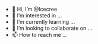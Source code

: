- 👋 Hi, I’m @Icecree
- 👀 I’m interested in ...
- 🌱 I’m currently learning ...
- 💞️ I’m looking to collaborate on ...
- 📫 How to reach me ...

<!---
Icecree/Icecree is a ✨ special ✨ repository because its `README.md` (this file) appears on your GitHub profile.
You can click the Preview link to take a look at your changes.
--->
